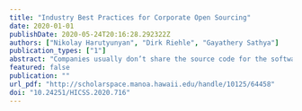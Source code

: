 ```yaml
---
title: "Industry Best Practices for Corporate Open Sourcing"
date: 2020-01-01
publishDate: 2020-05-24T20:16:28.292322Z
authors: ["Nikolay Harutyunyan", "Dirk Riehle", "Gayathery Sathya"]
publication_types: ["1"]
abstract: "Companies usually don’t share the source code for the software they develop. While this approach is justified in software that constitutes differentiating intellectual property, proprietary development can lead to redundant development and other opportunity costs. In response, companies are increasingly open sourcing some if not all of their non-differentiating software. Given the limited academic research on this emerging topic, we bridge the gap between industry and academia by taking a practice-based approach. We investigate why and how companies engage in corporate open sourcing. We take an exploratory case study approach. Our cases are four companies with multibillion-dollar revenues each: A major e-commerce company based in Germany; a leading social networking service company based in the USA; a cloud computing software company based in the USA; and a manufacturing and media software company based in the USA. We present the resulting theory in an actionable format of state-of-the-art best practice patterns."
featured: false
publication: ""
url_pdf: "http://scholarspace.manoa.hawaii.edu/handle/10125/64458"
doi: "10.24251/HICSS.2020.716"
---
```



